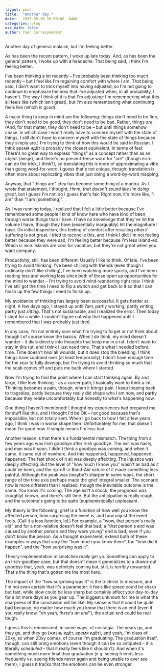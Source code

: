 ```yaml
---
layout: post
title:  "Another day."
date:   2022-05-10 20:50:00 -0400
categories: blog
use_math: false
author: Your Correspondent
---
```


Another day of general malaise, but I'm feeling better.

As has been the recent pattern, I woke up late today. And, as has been the general pattern, I woke up with a headache. That being said, I think I'm feeling better.

I've been thinking a lot recently &ndash; I've probably been thinking too much recently &ndash; but I feel like I'm regaining comfort with where I am. That being said, I don't want to trick myself into having adjusted, so I'm not going to continue to emphasize the idea that I've adjusted when, in all probability, I haven't. The way I think of it is that I'm adjust*ing*: I'm remembering what this all feels like (which isn't great), but I'm also remembering what continuing feels like (which is good).

A major thing to keep in mind are the following: things don't need to be fine, they don't need to be good, they don't need to be bad. Rather, things *are*. (And, for that matter, they don't need to be &ndash; but until things somehow cease, in which case I won't really have to concern myself with the state of things, I still don't have to concern myself with the state of things because they simply are.) I'm trying to think of how this would be said in Russian. I think время идёт is probably the closest equivalent, in terms of feel. There's no great way to express "things" as a concept rather than as an object (вещи), and there's no present-tense word for "are" (though есть can do the trick, I think?), so translating this is more of approximating a vibe than going word-for-word. I guess that's not unique, though: translation is often more about replicating vibes than just doing a word-by-word mapping.

Anyway, that "things are" idea has become something of a mantra. As I wrote that statement, I thought, *Hmm, that doesn't sound like I'm doing great*, but I guess I'm not, so I guess that's fair. Right now, it's more like, "I am" than "I am [something]".

As I was running today, I realized that I felt a little better because I've remembered some people I kind of know here who have kind of been through worse things than I have. I have no knowledge that they've hit the volume I have, though they have (essentially inarguably) hit the magnitude I have. On initial inspection, this feeling of comfort after recalling others' suffering is not great. I tried to reconcile this, and I think I did: I'm not feeling better because they were sad; I'm feeling better because I'm less island-ed. Which is nice. Islands are cool for vacation, but they're not great when you want company.

Productivity, still, has been different. Usually I like to think. Of late, I've been trying to avoid thinking: I've been chilling with friends (even though I ordinarily don't like chilling), I've been watching more sports, and I've been reading less and working less since both of those open up opportunities for the mind to wander &ndash; I'm trying to avoid mind-wandering right now. I think I've still got the time I need to flip a switch and get back to it so that I can finish up the few things I need to finish up.

My avoidance of thinking has largely been successful. It gets harder at night. A few days ago, I stayed up until 7am, partly working, partly writing, partly just *sitting*. That's not sustainable, and I realized the error. Then today I slept for a while. I couldn't figure out why that happened until I remembered that I was probably just tired. 

In any case, I'm not entirely sure what I'm trying to forget or not think about, though I of course know the basics. When I do think, my mind doesn't wander &ndash; it dials directly into thoughts that keep me in a rut. I don't want to stay in this rut, and I think I just need time. That's what I needed before: time. Time doesn't *heal* all wounds, but it does stop the bleeding. I think things have scabbed over (at least temporarily); I don't have enough time for the scar to fully develop, but I'm trying to avoid thinking so much that the scab comes off and puts me back where I started.

Now I'm trying to find the point where I can start thinking again. By and large, I ~~like~~ love thinking &ndash; as a career path, I basically want to think a lot. Thinking becomes a pain, though, when it brings pain. I keep looping back to tragedies, partly because they really did shape who I am now, and partly because they relate uncomfortably but honestly to what's happening now.

One thing I haven't mentioned: I thought my experiences had prepared me for stuff like this, and I thought I'd be OK &ndash; not good because that's impossible, but not totally sent. When I go back to how I felt a few years ago, I think I was in worse shape then. Unfortunately for me, that doesn't mean I'm good now. It simply means I'm less bad.

Another reason is that there's a fundamental mismatch. The thing from a few years ago was Irish goodbye after Irish goodbye. The exit was hasty, and man was it soon. I didn't think a goodbye was coming, and when it came, it came out of nowhere. And this happened, happened, happened, happened. The fast shock of it all was deeply affecting. The injustice was deeply affecting. But the level of "how much I know you" wasn't as bad as it could've been, and the rip-off-a-Band-Aid nature of it made something less painful. Although the peak was (maybe?) sharper in some ways, the short range of the time axis perhaps made the grief integral smaller. The scenario now is more different than I realized, though the inevitable outcome is the same. You know it's coming. The age isn't a shock, the prognosis was (roughly) known, and there's still time. But the anticipation is really rough, and the outcome's going to be quite (euphemistically) unpleasant.

My theory is the following: grief is a function of how well you know the affected person, how surprising the event is, and how unjust the event feels. (Call it a loss function, lol.) For example, a "wow, that person's really old" end for a non-relative doesn't feel that bad; a "that person's end was caused by another person and they were young" end is bad, even if you don't know the person. As a thought experiment, extend both of these examples in ways that vary the "how much you know them", the "how did it happen", and the "how surprising was it".

Theory-implementation mismatches really get ya. Something can apply to an Irish-goodbye case, but that doesn't mean it generalizes to a drawn-out goodbye that, yeah, was definitely coming but, still, is terribly unwanted. That's the thing that's gotten me the most here.

The impact of the "how surprising was it" is the trickiest to measure, and I'm not even certain that it's a parameter: it feels like speed could be sharp but fast, while slow could be less sharp but certainly affect your day-to-day for a lot more days as you gear up. The biggest unknown for me is what the sharpness of the conclusion will be like. My sense is that it could be quite bad because, no matter how much you know that there is an end (even if you really know, "oh yeah, *there's an end*"), the actual end could be real tough.

I guess this is reminiscent, in some ways, of nostalgia. The years go, and they go, and they go (жизнь идёт, время идёт), and yeah, I'm class of 20xy, so when 20xy comes, of course I'm graduating. The graduation itself, though, can still bring emotions (even though it can be so antipated &ndash; it is literally *scheduled* &ndash; that it really feels like it shouldn't). And when it's something much more final than graduation (e.g. seeing friends less frequently vs. seeing friends never again and being unable to ever see them), I guess it tracks that the emotions can be even stronger.



